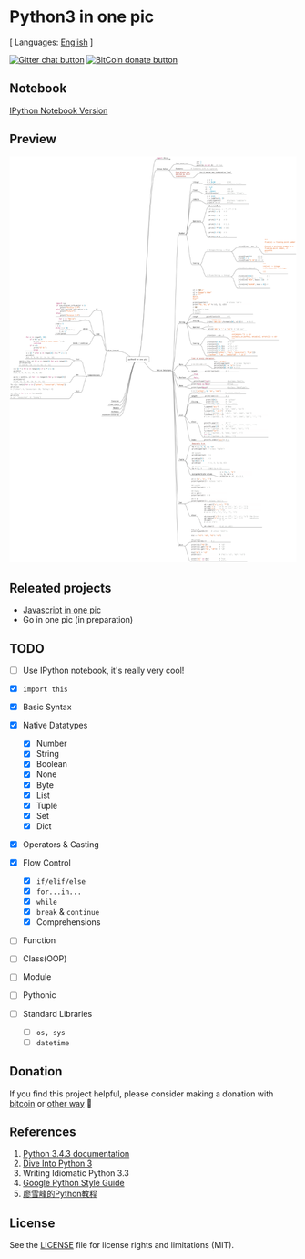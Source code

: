 # Python3 in one pic

[ Languages: [English](README.md) ]

<!-- BADGES/ -->
[![Gitter chat button](https://img.shields.io/badge/gitter-Join%20Chat-brightgreen.svg)](https://gitter.im/coodict/python3-in-one-pic)
[![BitCoin donate button](https://img.shields.io/badge/bitcoin-donate-yellow.svg)](https://www.coinbase.com/rainyear)
<!-- /BADGES -->

## Notebook

[IPython Notebook Version](https://github.com/coodict/python3-in-one-pic/blob/master/notebooks/py3-in-one-pic.ipynb)

## Preview

![py3 in one pic](py3%20in%20one%20pic.png)

## Releated projects

* [Javascript in one pic](https://github.com/coodict/javascript-in-one-pic)
* Go in one pic (in preparation)

## TODO
- [ ] Use IPython notebook, it's really very cool!

- [X] `import this`
- [X] Basic Syntax
- [X] Native Datatypes
  - [X] Number
  - [X] String
  - [X] Boolean
  - [X] None
  - [X] Byte
  - [X] List
  - [X] Tuple
  - [X] Set
  - [X] Dict
- [X] Operators & Casting
- [X] Flow Control
  - [X] `if/elif/else`
  - [X] `for...in...`
  - [X] `while`
  - [X] `break` & `continue`
  - [X] Comprehensions
- [ ] Function
- [ ] Class(OOP)
- [ ] Module
- [ ] Pythonic
- [ ] Standard Libraries
  - [ ] `os, sys`
  - [ ] `datetime`

## Donation

If you find this project helpful, please consider making a donation with [bitcoin](https://www.coinbase.com/rainyear) or [other way](https://github.com/rainyear/lolita/wiki/Donation) :beers:

## References

1. [Python 3.4.3 documentation](https://docs.python.org/3/index.html)
2. [Dive Into Python 3](http://www.diveintopython3.net/table-of-contents.html)
3. Writing Idiomatic Python 3.3
4. [Google Python Style Guide](https://google-styleguide.googlecode.com/svn/trunk/pyguide.html)
5. [廖雪峰的Python教程](http://www.liaoxuefeng.com/wiki/0014316089557264a6b348958f449949df42a6d3a2e542c000)

## License
See the [LICENSE](LICENSE) file for license rights and limitations (MIT).
